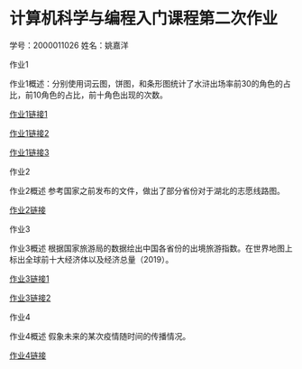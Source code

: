 # 计算机科学与编程入门课程第二次作业
学号：2000011026 姓名：姚嘉洋

作业1

作业1概述：分别使用词云图，饼图，和条形图统计了水浒出场率前30的角色的占比，前10角色的占比，前十角色出现的次数。

[作业1链接1](https://leviathan-yao.github.io/水浒词云.html)

[作业1链接2](https://leviathan-yao.github.io/水浒人物前十占比.html)

[作业1链接3](https://leviathan-yao.github.io/水浒人物统计图.html)

作业2

作业2概述 参考国家之前发布的文件，做出了部分省份对于湖北的志愿线路图。

[作业2链接](https://leviathan-yao.github.io/援鄂.html)

作业3

作业3概述 根据国家旅游局的数据绘出中国各省份的出境旅游指数。在世界地图上标出全球前十大经济体以及经济总量（2019）。

[作业3链接1](https://leviathan-yao.github.io/全国出境旅游指数地图_map.html)

[作业3链接2](https://leviathan-yao.github.io/全球十大经济体.html)

作业4

作业4概述 假象未来的某次疫情随时间的传播情况。

[作业4链接](https://leviathan-yao.github.io/未来某次疫情.html)
